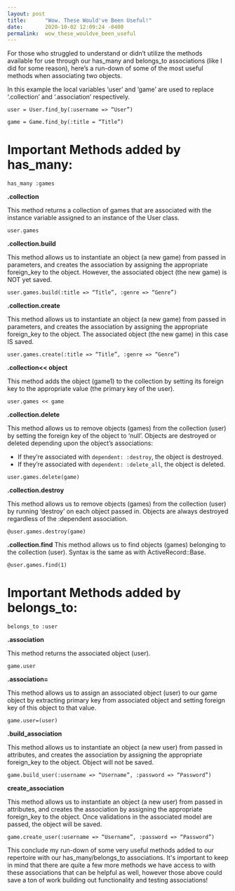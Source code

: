 ```yaml
---
layout: post
title:      "Wow. These Would've Been Useful!"
date:       2020-10-02 12:09:24 -0400
permalink:  wow_these_wouldve_been_useful
---
```



For those who struggled to understand or didn’t utilize the methods available for use through our has_many and belongs_to associations (like I did for some reason), here’s a run-down of some of the most useful methods when associating two objects. 

In this example the local variables ‘user’ and ‘game’ are used to replace ‘.collection’ and ‘.association’ respectively.

```
user = User.find_by(:username => “User”)

game = Game.find_by(:title = “Title”)
```

# Important Methods added by has_many: 
```
has_many :games
```

**.collection**

This method returns a collection of games that are associated with the instance variable assigned to an instance of the User class.

`user.games`


**.collection.build**

This method allows us to instantiate an object (a new game) from passed in parameters, and creates the association by assigning the appropriate foreign_key to the object. However, the associated object (the new game) is NOT yet saved.

`user.games.build(:title => “Title”, :genre => “Genre”)`


**.collection.create**

This method allows us to instantiate an object (a new game) from passed in parameters, and creates the association by assigning the appropriate foreign_key to the object. The associated object (the new game) in this case IS saved.

`user.games.create(:title => “Title”, :genre => “Genre”)`


**.collection<< object**

This method adds the object (game1) to the collection by setting its foreign key to the appropriate value (the primary key of the user).

`user.games << game`


**.collection.delete**

This method allows us to remove objects (games) from the collection (user) by setting the foreign key of the object to ‘null’. Objects are destroyed or deleted depending upon the object’s associations:
* If they’re associated with `dependent: :destroy`, the object is destroyed.
* If they’re associated with `dependent: :delete_all`, the object is deleted.

`user.games.delete(game)`


**.collection.destroy**

This method allows us to remove objects (games) from the collection (user) by running ‘destroy’ on each object passed in. Objects are always destroyed regardless of the :dependent association.

`@user.games.destroy(game)`


**.collection.find**
This method allows us to find objects (games) belonging to the collection (user). Syntax is the same as with ActiveRecord::Base.

`@user.games.find(1)`



# Important Methods added by belongs_to: 
```
belongs_to :user
```

**.association**

This method returns the associated object (user).

`game.user`


**.association=**

This method allows us to assign an associated object (user) to our game object by extracting primary key from associated object and setting foreign key of this object to that value.

`game.user=(user)`


**.build_association**

This method allows us to instantiate an object (a new user) from passed in attributes, and creates the association by assigning the appropriate foreign_key to the object. Object will not be saved.

`game.build_user(:username => “Username”, :password => “Password”)`


**create_association**

This method allows us to instantiate an object (a new user) from passed in attributes, and creates the association by assigning the appropriate foreign_key to the object. Once validations in the associated model are passed, the object will be saved.

`game.create_user(:username => “Username”, :password => “Password”)`


This conclude my run-down of some very useful methods added to our repertoire with our has_many/belongs_to associations. It's important to keep in mind that there are quite a few more methods we have access to with these associations that can be helpful as well, however those above could save a ton of work building out functionality and testing associations!






